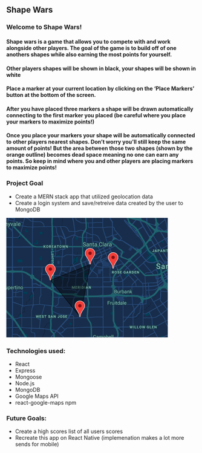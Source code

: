 ## Shape Wars

### Welcome to Shape Wars!

#### Shape wars is a game that allows you to compete with and work alongside other players. The goal of the game is to build off of one anothers shapes while also earning the most points for yourself.

#### Other players shapes will be shown in black, your shapes will be shown in white

#### Place a marker at your current location by clicking on the ‘Place Markers’ button at the bottom of the screen.

#### After you have placed three markers a shape will be drawn automatically connecting to the first marker you placed (be careful where you place your markers to maximize points!)

#### Once you place your markers your shape will be automatically connected to other players nearest shapes. Don’t worry you’ll still keep the same amount of points! But the area between those two shapes (shown by the orange outline) becomes dead space meaning no one can earn any points. So keep in mind where you and other players are placing markers to maximize points!

### Project Goal

- Create a MERN stack app that utilized geolocation data
- Create a login system and save/retreive data created by the user to MongoDB

![screenshot](src/img/step1.png)

### Technologies used:

- React
- Express
- Mongoose
- Node.js
- MongoDB
- Google Maps API
- react-google-maps npm

### Future Goals:

- Create a high scores list of all users scores
- Recreate this app on React Native (implemenation makes a lot more sends for mobile)
